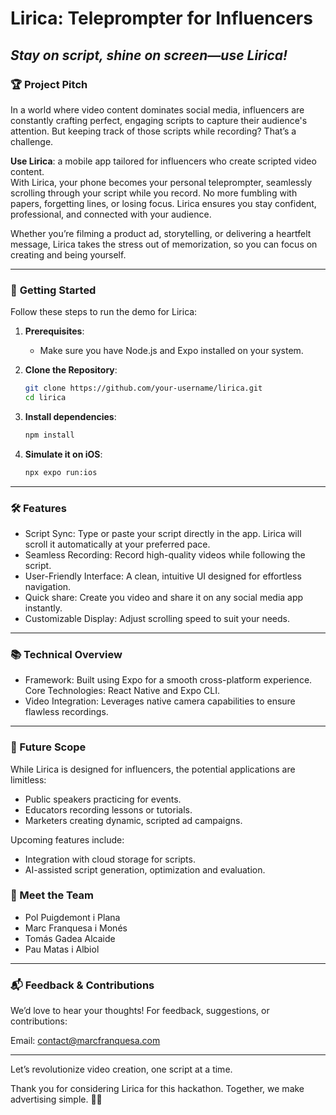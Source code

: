 # Lirica: Teleprompter for Influencers

## _Stay on script, shine on screen—use Lirica!_

### 🏆 **Project Pitch**

In a world where video content dominates social media, influencers are constantly crafting perfect, engaging scripts to capture their audience's attention. But keeping track of those scripts while recording? That’s a challenge.

**Use Lirica**: a mobile app tailored for influencers who create scripted video content.  
With Lirica, your phone becomes your personal teleprompter, seamlessly scrolling through your script while you record. No more fumbling with papers, forgetting lines, or losing focus. Lirica ensures you stay confident, professional, and connected with your audience.

Whether you’re filming a product ad, storytelling, or delivering a heartfelt message, Lirica takes the stress out of memorization, so you can focus on creating and being yourself.

---

### 🚀 **Getting Started**

Follow these steps to run the demo for Lirica:

1. **Prerequisites**:

    - Make sure you have Node.js and Expo installed on your system.

2. **Clone the Repository**:

    ```bash
    git clone https://github.com/your-username/lirica.git
    cd lirica
    ```

3. **Install dependencies**:

    ```bash
    npm install
    ```

4. **Simulate it on iOS**:
    ```bash
    npx expo run:ios
    ```

---

### 🛠️ Features
- Script Sync: Type or paste your script directly in the app. Lirica will scroll it automatically at your preferred pace.
- Seamless Recording: Record high-quality videos while following the script.
- User-Friendly Interface: A clean, intuitive UI designed for effortless navigation.
- Quick share: Create you video and share it on any social media app instantly.
- Customizable Display: Adjust scrolling speed to suit your needs.

---

### 📚 Technical Overview

- Framework: Built using Expo for a smooth cross-platform experience.
  Core Technologies: React Native and Expo CLI.
- Video Integration: Leverages native camera capabilities to ensure flawless recordings.

---

### 🎯 Future Scope

While Lirica is designed for influencers, the potential applications are limitless:

- Public speakers practicing for events.
- Educators recording lessons or tutorials.
- Marketers creating dynamic, scripted ad campaigns.

Upcoming features include:

- Integration with cloud storage for scripts.
- AI-assisted script generation, optimization and evaluation.

### 👥 Meet the Team

- Pol Puigdemont i Plana
- Marc Franquesa i Monés
- Tomás Gadea Alcaide
- Pau Matas i Albiol

---

### 📬 Feedback & Contributions

We’d love to hear your thoughts! For feedback, suggestions, or contributions:

Email: [contact@marcfranquesa.com](mailto:contact@marcfranquesa.com)

---

Let’s revolutionize video creation, one script at a time.

Thank you for considering Lirica for this hackathon. Together, we make advertising simple. 🎥✨
